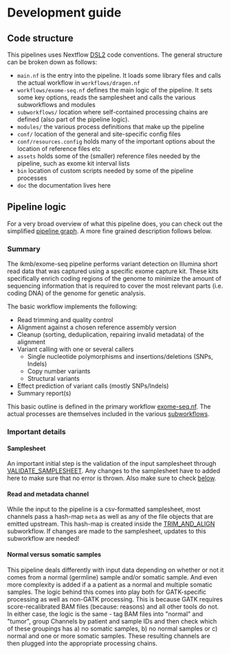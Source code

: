 # Development guide

## Code structure

This pipelines uses Nextflow [DSL2](https://www.nextflow.io/docs/latest/dsl2.html) code conventions. The general structure can be broken down as follows:

- `main.nf` is the entry into the pipeline. It loads some library files and calls the actual workflow in `workflows/dragen.nf`
- `workflows/exome-seq.nf` defines the main logic of the pipeline. It sets some key options, reads the samplesheet and calls the various subworkflows and modules
- `subworkflows/` location where self-contained processing chains are defined (also part of the pipeline logic).
- `modules/` the various process definitions that make up the pipeline
- `conf/` location of the general and site-specific config files
- `conf/resources.config` holds many of the important options about the location of reference files etc
- `assets` holds some of the (smaller) reference files needed by the pipeline, such as exome kit interval lists
- `bin` location of custom scripts needed by some of the pipeline processes
- `doc` the documentation lives here

## Pipeline logic

For a very broad overview of what this pipeline does, you can check out the simplified [pipeline graph](pipeline.md). A more fine grained description follows below. 

### Summary

The ikmb/exome-seq pipeline performs variant detection on Illumina short read data that was captured using a specific exome capture kit. These kits specifically enrich coding regions of the 
genome to minimize the amount of sequencing information that is required to cover the most relevant parts (i.e. coding DNA) of the genome for genetic analysis. 

The basic workflow implements the following:

- Read trimming and quality control
- Alignment against a chosen reference assembly version
- Cleanup (sorting, deduplication, repairing invalid metadata) of the alignment
- Variant calling with one or several callers
  - Single nucleotide polymorphisms and insertions/deletions (SNPs, Indels)
  - Copy number variants
  - Structural variants
- Effect prediction of variant calls (mostly SNPs/Indels)
- Summary report(s)

This basic outline is defined in the primary workflow [exome-seq.nf](../workflows/exome-seq.nf). The actual processes are themselves included in the various [subworkflows](../subworkflows/). 

### Important details

#### Samplesheet

An important initial step is the validation of the input samplesheet through [VALIDATE_SAMPLESHEET](../modules/validate_samplesheet.nf). Any changes to the samplesheet have to 
added here to make sure that no error is thrown. Also make sure to check [below](#read-and-metadata-channel).

#### Read and metadata channel

While the input to the pipeline is a csv-formatted samplesheet, most channels pass a hash-map `meta` as well as any of the file objects that are emitted upstream. This hash-map is created inside the [TRIM_AND_ALIGN](../subworkflows/align.nf) subworkflow. If changes are made to the samplesheet, updates to this subworkflow are needed!

#### Normal versus somatic samples

This pipeline deals differently with input data depending on whether or not it comes from a normal (germline) sample and/or somatic sample. And even more complexity is added if a a patient as a normal and multiple somatic samples. The logic behind this comes into play both for GATK-specific processing as well as non-GATK processing. This is because GATK requires score-recalibrated BAM files (because: reasons) and all other tools do not. In either case, the logic is the same - tag BAM files into "normal" and "tumor", group Channels by patient and sample IDs and then check which of these groupings has a) no somatic samples, b) no normal samples or c) normal and one or more somatic samples. These resulting channels are then plugged into the appropriate processing chains. 




